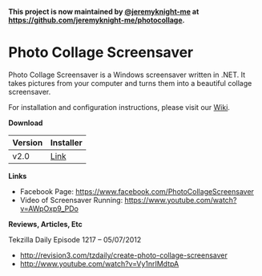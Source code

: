 **This project is now maintained by [@jeremyknight-me](https://github.com/jeremyknight-me/) at https://github.com/jeremyknight-me/photocollage.**


# Photo Collage Screensaver
Photo Collage Screensaver is a Windows screensaver written in .NET. It takes pictures from your computer and turns them into a beautiful collage screensaver.

For installation and configuration instructions, please visit our [Wiki](../../wiki/home).

**Download**

| Version | Installer |
|---|---|
| v2.0 | [Link](../../releases/tag/v2.0) |

**Links**
* Facebook Page: https://www.facebook.com/PhotoCollageScreensaver
* Video of Screensaver Running: https://www.youtube.com/watch?v=AWpOxp9_PDo

**Reviews, Articles, Etc**

Tekzilla Daily Episode 1217 – 05/07/2012
* http://revision3.com/tzdaily/create-photo-collage-screensaver
* http://www.youtube.com/watch?v=Vy1nrIMdtpA
